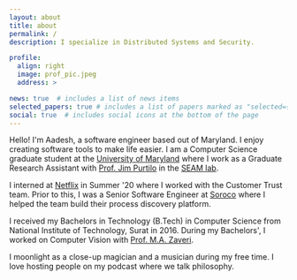 ```yaml
---
layout: about
title: about
permalink: /
description: I specialize in Distributed Systems and Security.

profile:
  align: right
  image: prof_pic.jpeg
  address: >

news: true  # includes a list of news items
selected_papers: true # includes a list of papers marked as "selected={true}"
social: true  # includes social icons at the bottom of the page
---
```


Hello! I'm Aadesh, a software engineer based out of Maryland. I enjoy creating software tools to make life easier. 
I am a Computer Science graduate student at the [University of Maryland](https://www.cs.umd.edu/) where I work as a Graduate Research Assistant with 
[Prof. Jim Purtilo](https://seam.cs.umd.edu/purtilo/) in the [SEAM lab](https://seam.cs.umd.edu/team).  

I interned at [Netflix](www.netflix.com) in Summer '20 where I worked with the Customer Trust team. Prior to this, I was a 
Senior Software Engineer at [Soroco](www.soroco.com) where I helped the team build their process discovery platform. 

I received my Bachelors in Technology (B.Tech) in Computer Science from National Institute of Technology, Surat in 2016.
During my Bachelors', I worked on Computer Vision with [Prof. M.A. Zaveri](https://svnit.ac.in/maz/).

I moonlight as a close-up magician and a musician during my free time. I love hosting people on my podcast where we talk philosophy.        